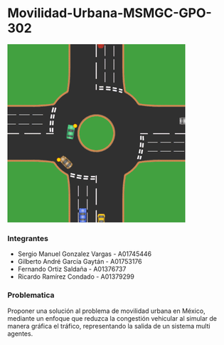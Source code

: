 # Movilidad-Urbana-MSMGC-GPO-302

<p style="text-align: center;">

![1667857505776](image/README/1667857505776.png)

</p>




### Integrantes

- Sergio Manuel Gonzalez Vargas - A01745446
- Gilberto André García Gaytán - A01753176
- Fernando Ortiz Saldaña - A01376737
- Ricardo Ramírez Condado - A01379299

### Problematica

Proponer una solución al problema de movilidad urbana en México, mediante un enfoque que reduzca la congestión vehicular al simular de manera gráfica el tráfico, representando la salida de un sistema multi agentes.
